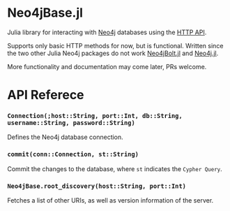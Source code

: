 # Neo4jBase.jl

Julia library for interacting with [Neo4j](https://neo4j.com/) databases using the [HTTP API](https://neo4j.com/docs/http-api/current/actions/#http-api-actions).

Supports only basic HTTP methods for now, but is functional. Written since the two other Julia Neo4j packages do not work [Neo4jBolt.jl](https://github.com/virtualgraham/Neo4jBolt.jl/issues) and [Neo4j.jl](https://github.com/glesica/Neo4j.jl).

More functionality and documentation may come later, PRs welcome.

# API Referece
### `Connection(;host::String, port::Int, db::String, username::String, password::String)`
Defines the Neo4j database connection.

### `commit(conn::Connection, st::String)`
Commit the changes to the database, where `st` indicates the `Cypher Query`.

### `Neo4jBase.root_discovery(host::String, port::Int)`
Fetches a list of other URIs, as well as version information of the server.
